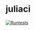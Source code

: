 # juliaci

[![Runtests](https://github.com/EmilSoleymani/juliaci/actions/workflows/Runtests.yml/badge.svg)](https://github.com/EmilSoleymani/juliaci/actions/workflows/Runtests.yml)
